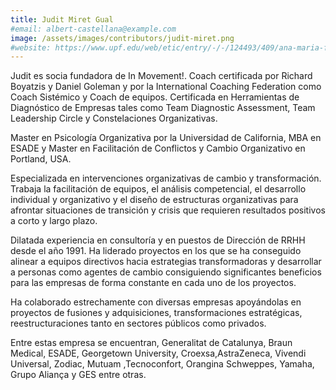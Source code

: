 ```yaml
---
title: Judit Miret Gual
#email: albert-castellana@example.com
image: /assets/images/contributors/judit-miret.png
#website: https://www.upf.edu/web/etic/entry/-/-/124493/409/ana-maria-freire
---
```


Judit es socia fundadora de In Movement!. Coach certificada por Richard Boyatzis y Daniel Goleman y por la International Coaching Federation como  Coach Sistémico y Coach de equipos. Certificada en Herramientas de Diagnóstico de Empresas tales como Team Diagnostic Assessment, Team Leadership Circle y Constelaciones Organizativas.

Master en Psicología Organizativa por la Universidad de California, MBA en ESADE y Master en Facilitación de Conflictos y Cambio Organizativo en Portland, USA.

Especializada en intervenciones organizativas de cambio y transformación. Trabaja la facilitación de equipos, el análisis competencial, el desarrollo individual y organizativo  y el diseño de estructuras organizativas para afrontar situaciones de transición y crisis que requieren resultados positivos a corto y largo plazo.

Dilatada experiencia en consultoría y en puestos de  Dirección de RRHH desde el año 1991. Ha liderado proyectos en los que se ha conseguido alinear a equipos directivos hacia estrategias transformadoras y desarrollar a personas como agentes de cambio consiguiendo significantes beneficios para las empresas de forma constante en cada uno de los proyectos.

Ha colaborado estrechamente con diversas empresas apoyándolas en proyectos de fusiones y adquisiciones, transformaciones estratégicas, reestructuraciones tanto en sectores públicos como privados.

Entre estas empresa se encuentran, Generalitat de Catalunya, Braun Medical, ESADE, Georgetown University,  Croexsa,AstraZeneca, Vivendi Universal, Zodiac, Mutuam ,Tecnoconfort, Orangina Schweppes,  Yamaha, Grupo Aliança y GES entre otras.
